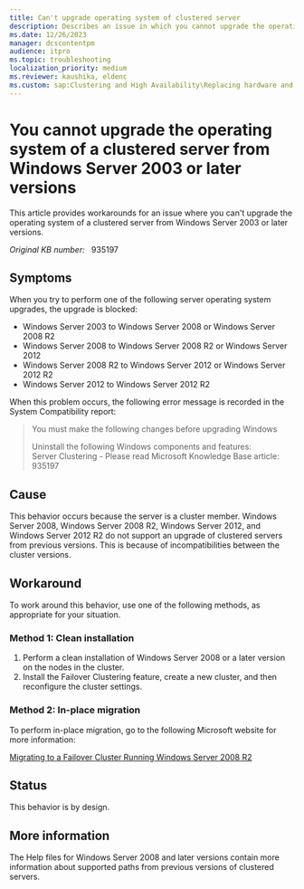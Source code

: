 ```yaml
---
title: Can't upgrade operating system of clustered server
description: Describes an issue in which you cannot upgrade the operating system of a server from Windows Server 2003 or later versions.
ms.date: 12/26/2023
manager: dcscontentpm
audience: itpro
ms.topic: troubleshooting
localization_priority: medium
ms.reviewer: kaushika, eldenc
ms.custom: sap:Clustering and High Availability\Replacing hardware and updating the operating system, csstroubleshoot
---
```

# You cannot upgrade the operating system of a clustered server from Windows Server 2003 or later versions

This article provides workarounds for an issue where you can't upgrade the operating system of a clustered server from Windows Server 2003 or later versions.

_Original KB number:_ &nbsp; 935197

## Symptoms

When you try to perform one of the following server operating system upgrades, the upgrade is blocked:

- Windows Server 2003 to Windows Server 2008 or Windows Server 2008 R2
- Windows Server 2008 to Windows Server 2008 R2 or Windows Server 2012
- Windows Server 2008 R2 to Windows Server 2012 or Windows Server 2012 R2
- Windows Server 2012 to Windows Server 2012 R2

When this problem occurs, the following error message is recorded in the System Compatibility report:

> You must make the following changes before upgrading Windows
>
> Uninstall the following Windows components and features:  
Server Clustering - Please read Microsoft Knowledge Base article: 935197

## Cause

This behavior occurs because the server is a cluster member. Windows Server 2008, Windows Server 2008 R2, Windows Server 2012, and Windows Server 2012 R2 do not support an upgrade of clustered servers from previous versions. This is because of incompatibilities between the cluster versions.

## Workaround

To work around this behavior, use one of the following methods, as appropriate for your situation.

### Method 1: Clean installation

1. Perform a clean installation of Windows Server 2008 or a later version on the nodes in the cluster.
2. Install the Failover Clustering feature, create a new cluster, and then reconfigure the cluster settings.

### Method 2: In-place migration

To perform in-place migration, go to the following Microsoft website for more information:

[Migrating to a Failover Cluster Running Windows Server 2008 R2](/previous-versions/windows/it-pro/windows-server-2008-R2-and-2008/cc730990(v=ws.11))

## Status

This behavior is by design.

## More information

The Help files for Windows Server 2008 and later versions contain more information about supported paths from previous versions of clustered servers.
